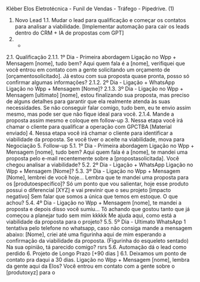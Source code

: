 Kléber Elos Eletrotécnica - Funil de Vendas - Tráfego - Pipedrive. (1)
1. Novo Lead
1.1. Mudar o lead para qualificação e começar os contatos para analisar a viabilidade. [Implementar
automação para cair os leads dentro do CRM + IA de propostas com GPT]
2. -
2.1. Qualificação
2.1.1. 1º Dia - Primeira abordagem Ligação no Wpp + Mensagem [nome], tudo bem? Aqui quem
fala é a [nome], verifiquei que você entrou em contato com a gente solicitando um orçamento de
[orçamentosolicitado]. Já estou com sua proposta quase pronta, posso só confirmar algumas
informações?
2.1.2. 2º Dia - Ligação + WhatsApp Ligação no Wpp + Mensagem [Nome]?
2.1.3. 3º Dia - Ligação no Wpp + Mensagem [ultimato] [nome], estou finalizando sua proposta, mas
preciso de alguns detalhes para garantir que ela realmente atenda às suas necessidades. Se não
conseguir falar comigo, tudo bem, eu te envio assim mesmo, mas pode ser que não fique ideal
para você.
2.1.4. Mande a proposta assim mesmo e coloque em follow-up
3. Nessa etapa você irá chamar o cliente para qualificar a operação com GPCTBA
[Material enviado]
4. Nessa etapa você irá chamar o cliente para identificar a viabilidade da proposta. Se
você tiver o aceite na viabilidade, mova para Negociação
5. Follow-up
5.1. 1º Dia - Primeira abordagem Ligação no Wpp + Mensagem [nome], tudo bem? Aqui quem fala é
a [nome], te mandei uma proposta pelo e-mail recentemente sobre a [propostasolicitada]. Você
chegou analisar a viabilidade?
5.2. 2º Dia - Ligação + WhatsApp Ligação no Wpp + Mensagem [Nome]?
5.3. 3º Dia - Ligação no Wpp + Mensagem [Nome], lembrei de você hoje... Lembra que te mandei
uma proposta para os [produtoespecífico]? Só um ponto que vou salientar, hoje esse produto possui o
diferencial [XYZ] e vai previnir que o seu projeto [impacto negativo] Sem falar que somos a única que
temos em estoque. O que achou?
5.4. 4º Dia - Ligação no Wpp + Mensagem [nome], te mandei a proposta e depois disso você sumiu...
Tô achando que gostou tanto que já começou a planejar tudo sem mim kkkkk Me ajuda aqui, como
está a viabilidade da proposta para o projeto?
5.5. 5º Dia - Ultimato WhatsApp 1 tentativa pelo telefone no whatsapp, caso não consiga mande a
mensagem abaixo: [Nome], criei até uma figurinha aqui de mim esperando a confirmação da
viabilidade da proposta. (Figurinha do esqueleto sentado) Na sua opinião, tá parecido comigo? rsrs
5.6. Automação dá o lead como perdido
6. Projeto de Longo Prazo [+90 dias ]
6.1. Deixamos um ponto de contato pra daqui a 30 dias. Ligação no Wpp + Mensagem [nome],
lembra da gente aqui da Elos? Você entrou em contato com a gente sobre o [produtoxyz] para o